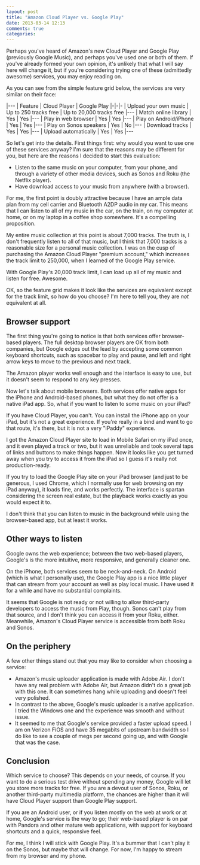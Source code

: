 ```yaml
---
layout: post
title: "Amazon Cloud Player vs. Google Play"
date: 2013-03-14 12:13
comments: true
categories: 
---
```

Perhaps you've heard of Amazon's new Cloud Player and Google Play (previously 
Google Music), and perhaps you've used one or both of them. If you've already 
formed your own opinion, it's unlikely that what I will say here will change 
it, but if you're considering trying one of these (admittedly awesome) 
services, you may enjoy reading on.<!--more-->

As you can see from the simple feature grid below, the services are very 
similar on their face:

|---
| Feature | Cloud Player | Google Play
|-|-|-
| Upload your own music | Up to 250 tracks free | Up to 20,000 tracks free
|---
| Match online library | Yes | Yes
|---
| Play in web browser | Yes | Yes
|---
| Play on Android/iPhone | Yes | Yes
|---
| Play on Sonos speakers | Yes | No
|---
| Download tracks | Yes | Yes
|---
| Upload automatically | Yes | Yes
|---

So let's get into the details. First things first: why would you want to use 
one of these services anyway? I'm sure that the reasons may be different for 
you, but here are the reasons I decided to start this evaluation:

* Listen to the same music on your computer, from your phone, and through a 
  variety of other media devices, such as Sonos and Roku (the Netflix player).
* Have download access to your music from anywhere (with a browser).

For me, the first point is doubly attractive because I have an ample data plan 
from my cell carrier and Bluetooth A2DP audio in my car. This means that I can 
listen to all of my music in the car, on the train, on my computer at home, or 
on my laptop in a coffee shop somewhere. It's a compelling proposition.

My entire music collection at this point is about 7,000 tracks. The truth is, 
I don't frequently listen to all of that music, but I think that 7,000 tracks 
is a reasonable size for a personal music collection. I was on the cusp of 
purchasing the Amazon Cloud Player "premium account," which increases the 
track limit to 250,000, when I learned of the Google Play service.

With Google Play's 20,000 track limit, I can load up all of my music and 
listen for free. Awesome.

OK, so the feature grid makes it look like the services are equivalent except 
for the track limit, so how do you choose? I'm here to tell you, they are 
*not* equivalent at all.

## Browser support

The first thing you're going to notice is that both services offer 
browser-based players. The full desktop browser players are OK from both 
companies, but Google edges out the lead by accepting some common keyboard 
shortcuts, such as spacebar to play and pause, and left and right arrow keys 
to move to the previous and next track.

The Amazon player works well enough and the interface is easy to use, but it 
doesn't seem to respond to any key presses.

Now let's talk about mobile browsers. Both services offer native apps for the 
iPhone and Android-based phones, but what they do not offer is a native iPad 
app. So, what if you want to listen to some music on your iPad?

If you have Cloud Player, you can't. You can install the iPhone app on your 
iPad, but it's not a great experience. If you're really in a bind and want to 
go that route, it's there, but it is not a very "iPaddy" experience.

I got the Amazon Cloud Player site to load in Mobile Safari on my iPad once, 
and it even played a track or two, but it was unreliable and took several taps 
of links and buttons to make things happen. Now it looks like you get turned 
away when you try to access it from the iPad so I guess it's really not 
production-ready.

If you try to load the Google Play site on your iPad browser (and just to be 
generous, I used Chrome, which I normally use for web browsing on my iPad 
anyway), it loads fine, and works perfectly. The interface is spartan 
considering the screen real estate, but the playback works exactly as you 
would expect it to.

I don't think that you can listen to music in the background while using the 
browser-based app, but at least it works.

## Other ways to listen

Google owns the web experience; between the two web-based players, Google's is 
the more intuitive, more responsive, and generally cleaner one.

On the iPhone, both services seem to be neck-and-neck. On Android (which is 
what I personally use), the Google Play app is a nice little player that can 
stream from your account as well as play local music. I have used it for a 
while and have no substantial complaints.

It seems that Google is not ready or not willing to allow third-party 
developers to access the music from Play, though. Sonos can't play from that 
source, and I don't think you can access it from your Roku, either. Meanwhile, 
Amazon's Cloud Player service is accessible from both Roku and Sonos.

## On the periphery

A few other things stand out that you may like to consider when choosing a 
service:

* Amazon's music uploader application is made with Adobe Air. I don't have any 
  real problem with Adobe Air, but Amazon didn't do a great job with this one. 
  It can sometimes hang while uploading and doesn't feel very polished.
* In contrast to the above, Google's music uploader is a native application. I 
  tried the Windows one and the experience was smooth and without issue.
* It seemed to me that Google's service provided a faster upload speed. I am 
  on Verizon FiOS and have 35 megabits of upstream bandwidth so I do like to 
  see a couple of megs per second going up, and with Google that was the case.

## Conclusion

Which service to choose? This depends on your needs, of course. If you want to 
do a serious test drive without spending any money, Google will let you store 
more tracks for free. If you are a devout user of Sonos, Roku, or another 
third-party multimedia platform, the chances are higher than it will have 
Cloud Player support than Google Play support.

If you are an Android user, or if you listen mostly on the web at work or at 
home, Google's service is the way to go; their web-based player is on par with 
Pandora and other mature web applications, with support for keyboard shortcuts 
and a quick, responsive feel.

For me, I think I will stick with Google Play. It's a bummer that I can't play 
it on the Sonos, but maybe that will change. For now, I'm happy to stream from 
my browser and my phone.
